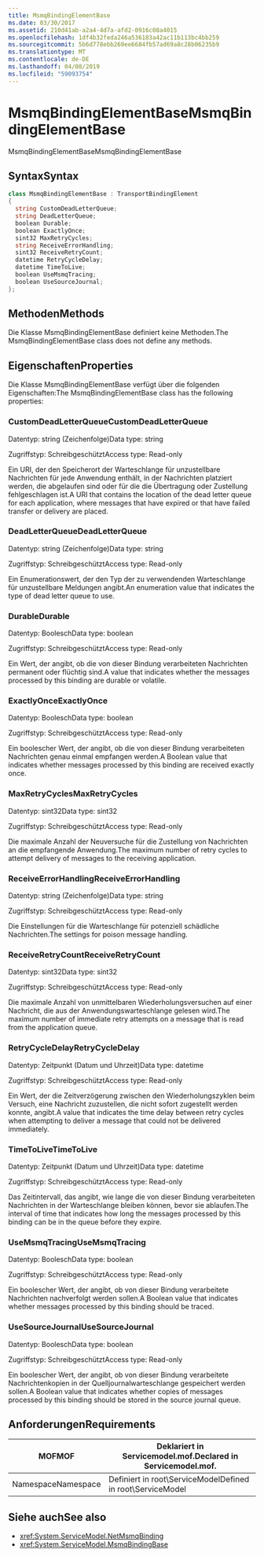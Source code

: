 ```yaml
---
title: MsmqBindingElementBase
ms.date: 03/30/2017
ms.assetid: 210d41ab-a2a4-4d7a-afd2-0916c08a4015
ms.openlocfilehash: 1df4b32feda246a536183a42ac11b113bc4bb259
ms.sourcegitcommit: 5b6d778ebb269ee6684fb57ad69a8c28b06235b9
ms.translationtype: MT
ms.contentlocale: de-DE
ms.lasthandoff: 04/08/2019
ms.locfileid: "59093754"
---
```

# <a name="msmqbindingelementbase"></a><span data-ttu-id="0126c-102">MsmqBindingElementBase</span><span class="sxs-lookup"><span data-stu-id="0126c-102">MsmqBindingElementBase</span></span>
<span data-ttu-id="0126c-103">MsmqBindingElementBase</span><span class="sxs-lookup"><span data-stu-id="0126c-103">MsmqBindingElementBase</span></span>  
  
## <a name="syntax"></a><span data-ttu-id="0126c-104">Syntax</span><span class="sxs-lookup"><span data-stu-id="0126c-104">Syntax</span></span>  
  
```csharp  
class MsmqBindingElementBase : TransportBindingElement  
{  
  string CustomDeadLetterQueue;  
  string DeadLetterQueue;  
  boolean Durable;  
  boolean ExactlyOnce;  
  sint32 MaxRetryCycles;  
  string ReceiveErrorHandling;  
  sint32 ReceiveRetryCount;  
  datetime RetryCycleDelay;  
  datetime TimeToLive;  
  boolean UseMsmqTracing;  
  boolean UseSourceJournal;  
};  
```  
  
## <a name="methods"></a><span data-ttu-id="0126c-105">Methoden</span><span class="sxs-lookup"><span data-stu-id="0126c-105">Methods</span></span>  
 <span data-ttu-id="0126c-106">Die Klasse MsmqBindingElementBase definiert keine Methoden.</span><span class="sxs-lookup"><span data-stu-id="0126c-106">The MsmqBindingElementBase class does not define any methods.</span></span>  
  
## <a name="properties"></a><span data-ttu-id="0126c-107">Eigenschaften</span><span class="sxs-lookup"><span data-stu-id="0126c-107">Properties</span></span>  
 <span data-ttu-id="0126c-108">Die Klasse MsmqBindingElementBase verfügt über die folgenden Eigenschaften:</span><span class="sxs-lookup"><span data-stu-id="0126c-108">The MsmqBindingElementBase class has the following properties:</span></span>  
  
### <a name="customdeadletterqueue"></a><span data-ttu-id="0126c-109">CustomDeadLetterQueue</span><span class="sxs-lookup"><span data-stu-id="0126c-109">CustomDeadLetterQueue</span></span>  
 <span data-ttu-id="0126c-110">Datentyp: string (Zeichenfolge)</span><span class="sxs-lookup"><span data-stu-id="0126c-110">Data type: string</span></span>  
  
 <span data-ttu-id="0126c-111">Zugriffstyp: Schreibgeschützt</span><span class="sxs-lookup"><span data-stu-id="0126c-111">Access type: Read-only</span></span>  
  
 <span data-ttu-id="0126c-112">Ein URI, der den Speicherort der Warteschlange für unzustellbare Nachrichten für jede Anwendung enthält, in der Nachrichten platziert werden, die abgelaufen sind oder für die die Übertragung oder Zustellung fehlgeschlagen ist.</span><span class="sxs-lookup"><span data-stu-id="0126c-112">A URI that contains the location of the dead letter queue for each application, where messages that have expired or that have failed transfer or delivery are placed.</span></span>  
  
### <a name="deadletterqueue"></a><span data-ttu-id="0126c-113">DeadLetterQueue</span><span class="sxs-lookup"><span data-stu-id="0126c-113">DeadLetterQueue</span></span>  
 <span data-ttu-id="0126c-114">Datentyp: string (Zeichenfolge)</span><span class="sxs-lookup"><span data-stu-id="0126c-114">Data type: string</span></span>  
  
 <span data-ttu-id="0126c-115">Zugriffstyp: Schreibgeschützt</span><span class="sxs-lookup"><span data-stu-id="0126c-115">Access type: Read-only</span></span>  
  
 <span data-ttu-id="0126c-116">Ein Enumerationswert, der den Typ der zu verwendenden Warteschlange für unzustellbare Meldungen angibt.</span><span class="sxs-lookup"><span data-stu-id="0126c-116">An enumeration value that indicates the type of dead letter queue to use.</span></span>  
  
### <a name="durable"></a><span data-ttu-id="0126c-117">Durable</span><span class="sxs-lookup"><span data-stu-id="0126c-117">Durable</span></span>  
 <span data-ttu-id="0126c-118">Datentyp: Boolesch</span><span class="sxs-lookup"><span data-stu-id="0126c-118">Data type: boolean</span></span>  
  
 <span data-ttu-id="0126c-119">Zugriffstyp: Schreibgeschützt</span><span class="sxs-lookup"><span data-stu-id="0126c-119">Access type: Read-only</span></span>  
  
 <span data-ttu-id="0126c-120">Ein Wert, der angibt, ob die von dieser Bindung verarbeiteten Nachrichten permanent oder flüchtig sind.</span><span class="sxs-lookup"><span data-stu-id="0126c-120">A value that indicates whether the messages processed by this binding are durable or volatile.</span></span>  
  
### <a name="exactlyonce"></a><span data-ttu-id="0126c-121">ExactlyOnce</span><span class="sxs-lookup"><span data-stu-id="0126c-121">ExactlyOnce</span></span>  
 <span data-ttu-id="0126c-122">Datentyp: Boolesch</span><span class="sxs-lookup"><span data-stu-id="0126c-122">Data type: boolean</span></span>  
  
 <span data-ttu-id="0126c-123">Zugriffstyp: Schreibgeschützt</span><span class="sxs-lookup"><span data-stu-id="0126c-123">Access type: Read-only</span></span>  
  
 <span data-ttu-id="0126c-124">Ein boolescher Wert, der angibt, ob die von dieser Bindung verarbeiteten Nachrichten genau einmal empfangen werden.</span><span class="sxs-lookup"><span data-stu-id="0126c-124">A Boolean value that indicates whether messages processed by this binding are received exactly once.</span></span>  
  
### <a name="maxretrycycles"></a><span data-ttu-id="0126c-125">MaxRetryCycles</span><span class="sxs-lookup"><span data-stu-id="0126c-125">MaxRetryCycles</span></span>  
 <span data-ttu-id="0126c-126">Datentyp: sint32</span><span class="sxs-lookup"><span data-stu-id="0126c-126">Data type: sint32</span></span>  
  
 <span data-ttu-id="0126c-127">Zugriffstyp: Schreibgeschützt</span><span class="sxs-lookup"><span data-stu-id="0126c-127">Access type: Read-only</span></span>  
  
 <span data-ttu-id="0126c-128">Die maximale Anzahl der Neuversuche für die Zustellung von Nachrichten an die empfangende Anwendung.</span><span class="sxs-lookup"><span data-stu-id="0126c-128">The maximum number of retry cycles to attempt delivery of messages to the receiving application.</span></span>  
  
### <a name="receiveerrorhandling"></a><span data-ttu-id="0126c-129">ReceiveErrorHandling</span><span class="sxs-lookup"><span data-stu-id="0126c-129">ReceiveErrorHandling</span></span>  
 <span data-ttu-id="0126c-130">Datentyp: string (Zeichenfolge)</span><span class="sxs-lookup"><span data-stu-id="0126c-130">Data type: string</span></span>  
  
 <span data-ttu-id="0126c-131">Zugriffstyp: Schreibgeschützt</span><span class="sxs-lookup"><span data-stu-id="0126c-131">Access type: Read-only</span></span>  
  
 <span data-ttu-id="0126c-132">Die Einstellungen für die Warteschlange für potenziell schädliche Nachrichten.</span><span class="sxs-lookup"><span data-stu-id="0126c-132">The settings for poison message handling.</span></span>  
  
### <a name="receiveretrycount"></a><span data-ttu-id="0126c-133">ReceiveRetryCount</span><span class="sxs-lookup"><span data-stu-id="0126c-133">ReceiveRetryCount</span></span>  
 <span data-ttu-id="0126c-134">Datentyp: sint32</span><span class="sxs-lookup"><span data-stu-id="0126c-134">Data type: sint32</span></span>  
  
 <span data-ttu-id="0126c-135">Zugriffstyp: Schreibgeschützt</span><span class="sxs-lookup"><span data-stu-id="0126c-135">Access type: Read-only</span></span>  
  
 <span data-ttu-id="0126c-136">Die maximale Anzahl von unmittelbaren Wiederholungsversuchen auf einer Nachricht, die aus der Anwendungswarteschlange gelesen wird.</span><span class="sxs-lookup"><span data-stu-id="0126c-136">The maximum number of immediate retry attempts on a message that is read from the application queue.</span></span>  
  
### <a name="retrycycledelay"></a><span data-ttu-id="0126c-137">RetryCycleDelay</span><span class="sxs-lookup"><span data-stu-id="0126c-137">RetryCycleDelay</span></span>  
 <span data-ttu-id="0126c-138">Datentyp: Zeitpunkt (Datum und Uhrzeit)</span><span class="sxs-lookup"><span data-stu-id="0126c-138">Data type: datetime</span></span>  
  
 <span data-ttu-id="0126c-139">Zugriffstyp: Schreibgeschützt</span><span class="sxs-lookup"><span data-stu-id="0126c-139">Access type: Read-only</span></span>  
  
 <span data-ttu-id="0126c-140">Ein Wert, der die Zeitverzögerung zwischen den Wiederholungszyklen beim Versuch, eine Nachricht zuzustellen, die nicht sofort zugestellt werden konnte, angibt.</span><span class="sxs-lookup"><span data-stu-id="0126c-140">A value that indicates the time delay between retry cycles when attempting to deliver a message that could not be delivered immediately.</span></span>  
  
### <a name="timetolive"></a><span data-ttu-id="0126c-141">TimeToLive</span><span class="sxs-lookup"><span data-stu-id="0126c-141">TimeToLive</span></span>  
 <span data-ttu-id="0126c-142">Datentyp: Zeitpunkt (Datum und Uhrzeit)</span><span class="sxs-lookup"><span data-stu-id="0126c-142">Data type: datetime</span></span>  
  
 <span data-ttu-id="0126c-143">Zugriffstyp: Schreibgeschützt</span><span class="sxs-lookup"><span data-stu-id="0126c-143">Access type: Read-only</span></span>  
  
 <span data-ttu-id="0126c-144">Das Zeitintervall, das angibt, wie lange die von dieser Bindung verarbeiteten Nachrichten in der Warteschlange bleiben können, bevor sie ablaufen.</span><span class="sxs-lookup"><span data-stu-id="0126c-144">The interval of time that indicates how long the messages processed by this binding can be in the queue before they expire.</span></span>  
  
### <a name="usemsmqtracing"></a><span data-ttu-id="0126c-145">UseMsmqTracing</span><span class="sxs-lookup"><span data-stu-id="0126c-145">UseMsmqTracing</span></span>  
 <span data-ttu-id="0126c-146">Datentyp: Boolesch</span><span class="sxs-lookup"><span data-stu-id="0126c-146">Data type: boolean</span></span>  
  
 <span data-ttu-id="0126c-147">Zugriffstyp: Schreibgeschützt</span><span class="sxs-lookup"><span data-stu-id="0126c-147">Access type: Read-only</span></span>  
  
 <span data-ttu-id="0126c-148">Ein boolescher Wert, der angibt, ob von dieser Bindung verarbeitete Nachrichten nachverfolgt werden sollen.</span><span class="sxs-lookup"><span data-stu-id="0126c-148">A Boolean value that indicates whether messages processed by this binding should be traced.</span></span>  
  
### <a name="usesourcejournal"></a><span data-ttu-id="0126c-149">UseSourceJournal</span><span class="sxs-lookup"><span data-stu-id="0126c-149">UseSourceJournal</span></span>  
 <span data-ttu-id="0126c-150">Datentyp: Boolesch</span><span class="sxs-lookup"><span data-stu-id="0126c-150">Data type: boolean</span></span>  
  
 <span data-ttu-id="0126c-151">Zugriffstyp: Schreibgeschützt</span><span class="sxs-lookup"><span data-stu-id="0126c-151">Access type: Read-only</span></span>  
  
 <span data-ttu-id="0126c-152">Ein boolescher Wert, der angibt, ob von dieser Bindung verarbeitete Nachrichtenkopien in der Quelljournalwarteschlange gespeichert werden sollen.</span><span class="sxs-lookup"><span data-stu-id="0126c-152">A Boolean value that indicates whether copies of messages processed by this binding should be stored in the source journal queue.</span></span>  
  
## <a name="requirements"></a><span data-ttu-id="0126c-153">Anforderungen</span><span class="sxs-lookup"><span data-stu-id="0126c-153">Requirements</span></span>  
  
|<span data-ttu-id="0126c-154">MOF</span><span class="sxs-lookup"><span data-stu-id="0126c-154">MOF</span></span>|<span data-ttu-id="0126c-155">Deklariert in Servicemodel.mof.</span><span class="sxs-lookup"><span data-stu-id="0126c-155">Declared in Servicemodel.mof.</span></span>|  
|---------|-----------------------------------|  
|<span data-ttu-id="0126c-156">Namespace</span><span class="sxs-lookup"><span data-stu-id="0126c-156">Namespace</span></span>|<span data-ttu-id="0126c-157">Definiert in root\ServiceModel</span><span class="sxs-lookup"><span data-stu-id="0126c-157">Defined in root\ServiceModel</span></span>|  
  
## <a name="see-also"></a><span data-ttu-id="0126c-158">Siehe auch</span><span class="sxs-lookup"><span data-stu-id="0126c-158">See also</span></span>

- <xref:System.ServiceModel.NetMsmqBinding>
- <xref:System.ServiceModel.MsmqBindingBase>
